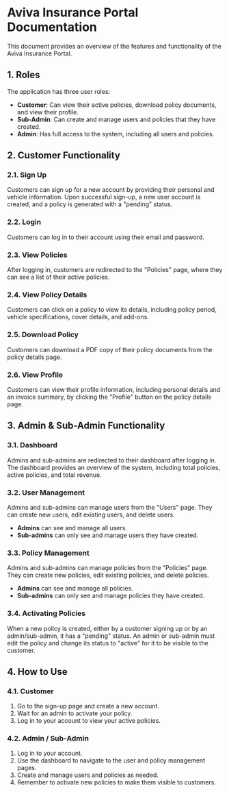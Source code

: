 # Aviva Insurance Portal Documentation

This document provides an overview of the features and functionality of the Aviva Insurance Portal.

## 1. Roles

The application has three user roles:

*   **Customer**: Can view their active policies, download policy documents, and view their profile.
*   **Sub-Admin**: Can create and manage users and policies that they have created.
*   **Admin**: Has full access to the system, including all users and policies.

## 2. Customer Functionality

### 2.1. Sign Up

Customers can sign up for a new account by providing their personal and vehicle information. Upon successful sign-up, a new user account is created, and a policy is generated with a "pending" status.

### 2.2. Login

Customers can log in to their account using their email and password.

### 2.3. View Policies

After logging in, customers are redirected to the "Policies" page, where they can see a list of their active policies.

### 2.4. View Policy Details

Customers can click on a policy to view its details, including policy period, vehicle specifications, cover details, and add-ons.

### 2.5. Download Policy

Customers can download a PDF copy of their policy documents from the policy details page.

### 2.6. View Profile

Customers can view their profile information, including personal details and an invoice summary, by clicking the "Profile" button on the policy details page.

## 3. Admin & Sub-Admin Functionality

### 3.1. Dashboard

Admins and sub-admins are redirected to their dashboard after logging in. The dashboard provides an overview of the system, including total policies, active policies, and total revenue.

### 3.2. User Management

Admins and sub-admins can manage users from the "Users" page. They can create new users, edit existing users, and delete users.

*   **Admins** can see and manage all users.
*   **Sub-admins** can only see and manage users they have created.

### 3.3. Policy Management

Admins and sub-admins can manage policies from the "Policies" page. They can create new policies, edit existing policies, and delete policies.

*   **Admins** can see and manage all policies.
*   **Sub-admins** can only see and manage policies they have created.

### 3.4. Activating Policies

When a new policy is created, either by a customer signing up or by an admin/sub-admin, it has a "pending" status. An admin or sub-admin must edit the policy and change its status to "active" for it to be visible to the customer.

## 4. How to Use

### 4.1. Customer

1.  Go to the sign-up page and create a new account.
2.  Wait for an admin to activate your policy.
3.  Log in to your account to view your active policies.

### 4.2. Admin / Sub-Admin

1.  Log in to your account.
2.  Use the dashboard to navigate to the user and policy management pages.
3.  Create and manage users and policies as needed.
4.  Remember to activate new policies to make them visible to customers.